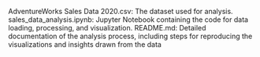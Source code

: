 AdventureWorks Sales Data 2020.csv: The dataset used for analysis.
sales_data_analysis.ipynb: Jupyter Notebook containing the code for data loading, processing, and visualization.
README.md: Detailed documentation of the analysis process, including steps for reproducing the visualizations and insights drawn from the data
